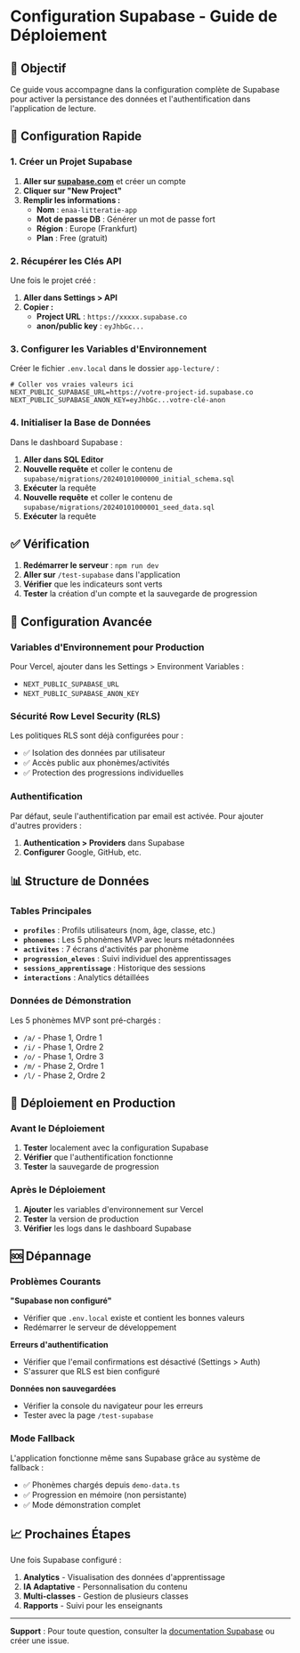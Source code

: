 # Configuration Supabase - Guide de Déploiement

## 🎯 Objectif

Ce guide vous accompagne dans la configuration complète de Supabase pour activer la persistance des données et l'authentification dans l'application de lecture.

## 🚀 Configuration Rapide

### 1. Créer un Projet Supabase

1. **Aller sur [supabase.com](https://supabase.com)** et créer un compte
2. **Cliquer sur "New Project"**
3. **Remplir les informations :**
   - **Nom** : `enaa-litteratie-app`
   - **Mot de passe DB** : Générer un mot de passe fort
   - **Région** : Europe (Frankfurt)
   - **Plan** : Free (gratuit)

### 2. Récupérer les Clés API

Une fois le projet créé :
1. **Aller dans Settings > API**
2. **Copier :**
   - **Project URL** : `https://xxxxx.supabase.co`
   - **anon/public key** : `eyJhbGc...`

### 3. Configurer les Variables d'Environnement

Créer le fichier `.env.local` dans le dossier `app-lecture/` :

```env
# Coller vos vraies valeurs ici
NEXT_PUBLIC_SUPABASE_URL=https://votre-project-id.supabase.co
NEXT_PUBLIC_SUPABASE_ANON_KEY=eyJhbGc...votre-clé-anon
```

### 4. Initialiser la Base de Données

Dans le dashboard Supabase :
1. **Aller dans SQL Editor**
2. **Nouvelle requête** et coller le contenu de `supabase/migrations/20240101000000_initial_schema.sql`
3. **Exécuter** la requête
4. **Nouvelle requête** et coller le contenu de `supabase/migrations/20240101000001_seed_data.sql`
5. **Exécuter** la requête

## ✅ Vérification

1. **Redémarrer le serveur** : `npm run dev`
2. **Aller sur** `/test-supabase` dans l'application
3. **Vérifier** que les indicateurs sont verts
4. **Tester** la création d'un compte et la sauvegarde de progression

## 🔐 Configuration Avancée

### Variables d'Environnement pour Production

Pour Vercel, ajouter dans les Settings > Environment Variables :
- `NEXT_PUBLIC_SUPABASE_URL`
- `NEXT_PUBLIC_SUPABASE_ANON_KEY`

### Sécurité Row Level Security (RLS)

Les politiques RLS sont déjà configurées pour :
- ✅ Isolation des données par utilisateur
- ✅ Accès public aux phonèmes/activités
- ✅ Protection des progressions individuelles

### Authentification

Par défaut, seule l'authentification par email est activée. Pour ajouter d'autres providers :
1. **Authentication > Providers** dans Supabase
2. **Configurer** Google, GitHub, etc.

## 📊 Structure de Données

### Tables Principales

- **`profiles`** : Profils utilisateurs (nom, âge, classe, etc.)
- **`phonemes`** : Les 5 phonèmes MVP avec leurs métadonnées
- **`activites`** : 7 écrans d'activités par phonème
- **`progression_eleves`** : Suivi individuel des apprentissages
- **`sessions_apprentissage`** : Historique des sessions
- **`interactions`** : Analytics détaillées

### Données de Démonstration

Les 5 phonèmes MVP sont pré-chargés :
- `/a/` - Phase 1, Ordre 1
- `/i/` - Phase 1, Ordre 2  
- `/o/` - Phase 1, Ordre 3
- `/m/` - Phase 2, Ordre 1
- `/l/` - Phase 2, Ordre 2

## 🔧 Déploiement en Production

### Avant le Déploiement

1. **Tester** localement avec la configuration Supabase
2. **Vérifier** que l'authentification fonctionne
3. **Tester** la sauvegarde de progression

### Après le Déploiement

1. **Ajouter** les variables d'environnement sur Vercel
2. **Tester** la version de production
3. **Vérifier** les logs dans le dashboard Supabase

## 🆘 Dépannage

### Problèmes Courants

**"Supabase non configuré"**
- Vérifier que `.env.local` existe et contient les bonnes valeurs
- Redémarrer le serveur de développement

**Erreurs d'authentification**
- Vérifier que l'email confirmations est désactivé (Settings > Auth)
- S'assurer que RLS est bien configuré

**Données non sauvegardées**
- Vérifier la console du navigateur pour les erreurs
- Tester avec la page `/test-supabase`

### Mode Fallback

L'application fonctionne même sans Supabase grâce au système de fallback :
- ✅ Phonèmes chargés depuis `demo-data.ts`
- ✅ Progression en mémoire (non persistante)
- ✅ Mode démonstration complet

## 📈 Prochaines Étapes

Une fois Supabase configuré :
1. **Analytics** - Visualisation des données d'apprentissage
2. **IA Adaptative** - Personnalisation du contenu
3. **Multi-classes** - Gestion de plusieurs classes
4. **Rapports** - Suivi pour les enseignants

---

**Support** : Pour toute question, consulter la [documentation Supabase](https://supabase.com/docs) ou créer une issue.
